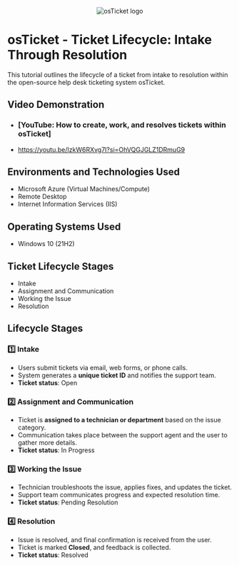<p align="center">
<img src="https://i.imgur.com/Clzj7Xs.png" alt="osTicket logo"/>
</p>

<h1>osTicket - Ticket Lifecycle: Intake Through Resolution</h1>
This tutorial outlines the lifecycle of a ticket from intake to resolution within the open-source help desk ticketing system osTicket.<br />


<h2>Video Demonstration</h2>

- ### [YouTube: How to create, work, and resolves tickets within osTicket]
- https://youtu.be/IzkW6RXvg7I?si=OhVQGJGLZ1DRmuG9

<h2>Environments and Technologies Used</h2>

- Microsoft Azure (Virtual Machines/Compute)
- Remote Desktop
- Internet Information Services (IIS)

<h2>Operating Systems Used </h2>

- Windows 10</b> (21H2)

<h2>Ticket Lifecycle Stages</h2>

- Intake
- Assignment and Communication
- Working the Issue
- Resolution

<h2>Lifecycle Stages</h2>

### 1️⃣ Intake
- Users submit tickets via email, web forms, or phone calls.
- System generates a **unique ticket ID** and notifies the support team.
- **Ticket status**: Open


### 2️⃣ Assignment and Communication
- Ticket is **assigned to a technician or department** based on the issue category.
- Communication takes place between the support agent and the user to gather more details.
- **Ticket status**: In Progress


### 3️⃣ Working the Issue
- Technician troubleshoots the issue, applies fixes, and updates the ticket.
- Support team communicates progress and expected resolution time.
- **Ticket status**: Pending Resolution


### 4️⃣ Resolution
- Issue is resolved, and final confirmation is received from the user.
- Ticket is marked **Closed**, and feedback is collected.
- **Ticket status**: Resolved

